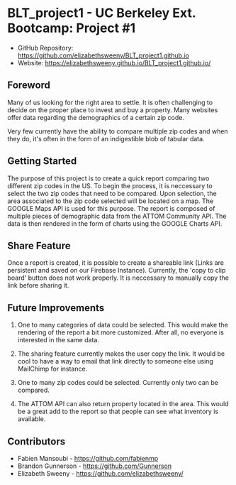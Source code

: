 # BLT_project1 - UC Berkeley Ext. Bootcamp: Project #1

* GitHub Repository: https://github.com/elizabethsweeny/BLT_project1.github.io
* Website: https://elizabethsweeny.github.io/BLT_project1.github.io/

## Foreword

Many of us looking for the right area to settle. It is often challenging to decide on the proper place to invest and buy a property. Many websites offer data regarding the demographics of a certain zip code.

Very few currently have the ability to compare multiple zip codes and when they do, it's often in the form of an indigestible blob of tabular data.

## Getting Started

The purpose of this project is to create a quick report comparing two different zip codes in the US.
To begin the process, it is neccessary to select the two zip codes that need to be compared. Upon selection, the area associated to the zip code selected will be located on a map. The GOOGLE Maps API is used for this purpose. The report is composed of multiple pieces of demographic data from the ATTOM Community API. The data is then rendered in the form of charts using the GOOGLE Charts API. 

## Share Feature

Once a report is created, it is possible to create a shareable link (Links are persistent and saved on our Firebase Instance). Currently, the 'copy to clip board' button does not work properly. It is neccessary to manually copy the link before sharing it.

## Future Improvements

1. One to many categories of data could be selected. This would make the rendering of the report a bit more customized. After all, no everyone is interested in the same data.

2. The sharing feature currently makes the user copy the link. It would be cool to have a way to email that link directly to someone else using MailChimp for instance.

3. One to many zip codes could be selected. Currently only two can be compared.

4. The ATTOM API can also return property located in the area. This would be a great add to the report so that people can see what inventory is available.

## Contributors

* Fabien Mansoubi - https://github.com/fabienmp
* Brandon Gunnerson - https://github.com/Gunnerson
* Elizabeth Sweeny - https://github.com/elizabethsweeny/


